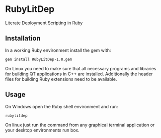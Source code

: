 RubyLitDep
==========
Literate Deployment Scripting in Ruby

Installation
------------

In a working Ruby environment install the gem with:
```
gem install RubyLitDep-1.0.gem
```

On Linux you need to make sure that all necessary programs and libraries for building QT applications in C++ are installed. Additionally the header files for building Ruby extensions need to be available.

Usage
-----

On Windows open the Ruby shell environment and run:

```
rubylitdep
```

On linux just run the command from any graphical terminal application or your desktop environments run box.